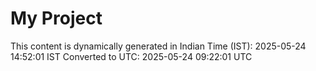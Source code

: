 # My Project

This content is dynamically generated in Indian Time (IST): 2025-05-24 14:52:01 IST
Converted to UTC: 2025-05-24 09:22:01 UTC
